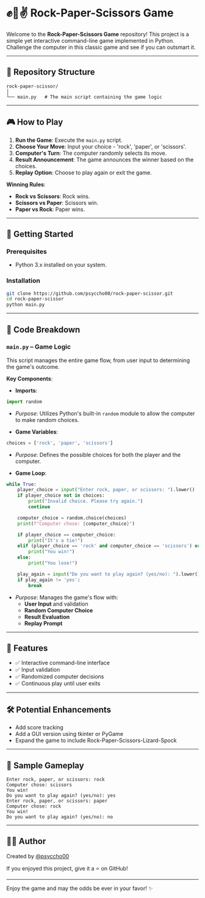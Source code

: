 # ✊🤚✌️ Rock-Paper-Scissors Game

Welcome to the **Rock-Paper-Scissors Game** repository! This project is a simple yet interactive command-line game implemented in Python. Challenge the computer in this classic game and see if you can outsmart it.

---

## 📂 Repository Structure

```
rock-paper-scissor/
│
└── main.py   # The main script containing the game logic
```

---

## 🎮 How to Play

1. **Run the Game**: Execute the `main.py` script.
2. **Choose Your Move**: Input your choice - 'rock', 'paper', or 'scissors'.
3. **Computer's Turn**: The computer randomly selects its move.
4. **Result Announcement**: The game announces the winner based on the choices.
5. **Replay Option**: Choose to play again or exit the game.

**Winning Rules**:
- **Rock vs Scissors**: Rock wins.
- **Scissors vs Paper**: Scissors win.
- **Paper vs Rock**: Paper wins.

---

## 🚀 Getting Started

### Prerequisites

- Python 3.x installed on your system.

### Installation

```bash
git clone https://github.com/psyccho00/rock-paper-scissor.git
cd rock-paper-scissor
python main.py
```

---

## 🧩 Code Breakdown

### `main.py` – Game Logic

This script manages the entire game flow, from user input to determining the game's outcome.

**Key Components**:

- **Imports**:

```python
import random
```

- *Purpose*: Utilizes Python's built-in `random` module to allow the computer to make random choices.

- **Game Variables**:

```python
choices = ['rock', 'paper', 'scissors']
```

- *Purpose*: Defines the possible choices for both the player and the computer.

- **Game Loop**:

```python
while True:
    player_choice = input("Enter rock, paper, or scissors: ").lower()
    if player_choice not in choices:
        print("Invalid choice. Please try again.")
        continue

    computer_choice = random.choice(choices)
    print(f"Computer chose: {computer_choice}")

    if player_choice == computer_choice:
        print("It's a tie!")
    elif (player_choice == 'rock' and computer_choice == 'scissors') or          (player_choice == 'scissors' and computer_choice == 'paper') or          (player_choice == 'paper' and computer_choice == 'rock'):
        print("You win!")
    else:
        print("You lose!")

    play_again = input("Do you want to play again? (yes/no): ").lower()
    if play_again != 'yes':
        break
```

- *Purpose*: Manages the game's flow with:
  - **User Input** and validation
  - **Random Computer Choice**
  - **Result Evaluation**
  - **Replay Prompt**

---

## 🌟 Features

- ✅ Interactive command-line interface
- ✅ Input validation
- ✅ Randomized computer decisions
- ✅ Continuous play until user exits

---

## 🛠️ Potential Enhancements

- Add score tracking
- Add a GUI version using tkinter or PyGame
- Expand the game to include Rock-Paper-Scissors-Lizard-Spock

---

## 📸 Sample Gameplay

```
Enter rock, paper, or scissors: rock
Computer chose: scissors
You win!
Do you want to play again? (yes/no): yes
Enter rock, paper, or scissors: paper
Computer chose: rock
You win!
Do you want to play again? (yes/no): no
```

---

## 👨‍💻 Author

Created by [@psyccho00](https://github.com/psyccho00)

If you enjoyed this project, give it a ⭐ on GitHub!

---

Enjoy the game and may the odds be ever in your favor! ✨
